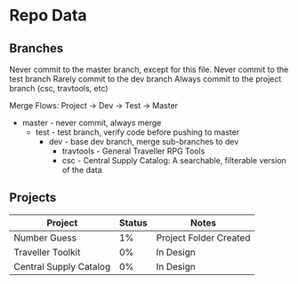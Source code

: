 # Repo Data

## Branches
Never commit to the master branch, except for this file.
Never commit to the test branch
Rarely commit to the dev branch
Always commit to the project branch (csc, travtools, etc)

Merge Flows: Project -> Dev -> Test -> Master

* master - never commit, always merge
  * test - test branch, verify code before pushing to master
    * dev - base dev branch, merge sub-branches to dev
      * travtools - General Traveller RPG Tools
      * csc - Central Supply Catalog: A searchable, filterable version of the data

## Projects

Project|Status|Notes
-------|------|-----
Number Guess|1%|Project Folder Created
Traveller Toolkit|0%|In Design
Central Supply Catalog|0%|In Design
